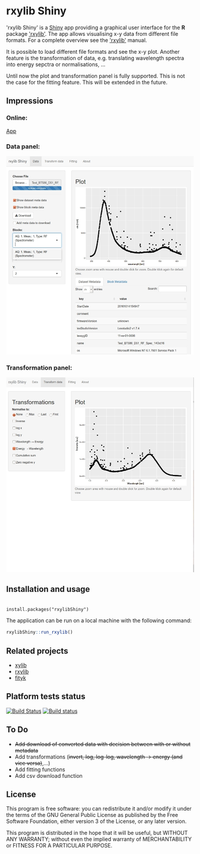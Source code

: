 # rxylib Shiny

'rxylib Shiny' is a [Shiny](http://shiny.rstudio.com) app providing a graphical user interface for the **R** package ['rxylib'](https://CRAN.R-project.org/package=rxylib). The app allows visualising x-y data from different file formats. For a complete overview see the ['rxylib'](https://CRAN.R-project.org/package=rxylib) manual.

It is possible to load different file formats and see the x-y plot. Another feature is the transformation of data, e.g. translating wavelength spectra into energy sepctra or normalisations, ...

Until now the plot and transformation panel is fully supported. This is not the case for the fitting feature. This will be extended in the future.

## Impressions

### Online:

[App](https://johnsenfr.shinyapps.io/rxylib_shiny/)

### Data panel:

![](img/screenshot.jpg)

### Transformation panel:

![](img/screenshot2.jpg)

## Installation and usage

```{r}

install.packages("rxylibShiny")
```

The application can be run on a local machine with the following command:

```r
rxylibShiny::run_rxylib()
```

## Related projects 

* [xylib](https://github.com/wojdyr/xylib)
* [rxylib](https://github.com/R-Lum/rxylib)
* [fityk](http://fityk.nieto.pl/)

## Platform tests status 
[![Build Status](https://travis-ci.org/JohannesFriedrich/rxylibShiny.svg?branch=master)](https://travis-ci.org/JohannesFriedrich/rxylibShiny)
[![Build status](https://ci.appveyor.com/api/projects/status/tciywrm10kn43n1g?svg=true)](https://ci.appveyor.com/project/JohannesFriedrich/rxylibshiny)

## To Do

* ~~Add download of converted data with decision between with or without metadata~~
* Add transformations (~~invert, log, log-log, wavelength -> energy (and vice versa)~~,...)
* Add fitting functions
* Add csv download function

## License

This program is free software: you can redistribute it and/or modify
it under the terms of the GNU General Public License as published by
the Free Software Foundation, either version 3 of the License, or
any later version.

This program is distributed in the hope that it will be useful,
but WITHOUT ANY WARRANTY; without even the implied warranty of
MERCHANTABILITY or FITNESS FOR A PARTICULAR PURPOSE.  

